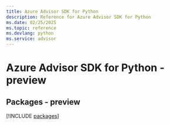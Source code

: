 ```yaml
---
title: Azure Advisor SDK for Python
description: Reference for Azure Advisor SDK for Python
ms.date: 02/25/2025
ms.topic: reference
ms.devlang: python
ms.service: advisor
---
```

# Azure Advisor SDK for Python - preview
## Packages - preview
[!INCLUDE [packages](advisor-index.md)]